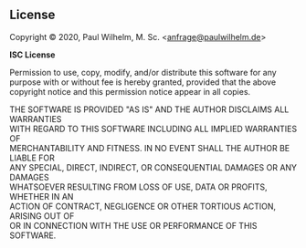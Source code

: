License
-------
Copyright © 2020, Paul Wilhelm, M. Sc. <[anfrage@paulwilhelm.de](mailto:anfrage@paulwilhelm.de)>

<b>ISC License</b>

Permission to use, copy, modify, and/or distribute this software for any<br>
purpose with or without fee is hereby granted, provided that the above<br>
copyright notice and this permission notice appear in all copies.

THE SOFTWARE IS PROVIDED "AS IS" AND THE AUTHOR DISCLAIMS ALL WARRANTIES<br>
WITH REGARD TO THIS SOFTWARE INCLUDING ALL IMPLIED WARRANTIES OF<br>
MERCHANTABILITY AND FITNESS. IN NO EVENT SHALL THE AUTHOR BE LIABLE FOR<br>
ANY SPECIAL, DIRECT, INDIRECT, OR CONSEQUENTIAL DAMAGES OR ANY DAMAGES<br>
WHATSOEVER RESULTING FROM LOSS OF USE, DATA OR PROFITS, WHETHER IN AN<br>
ACTION OF CONTRACT, NEGLIGENCE OR OTHER TORTIOUS ACTION, ARISING OUT OF<br>
OR IN CONNECTION WITH THE USE OR PERFORMANCE OF THIS SOFTWARE.
